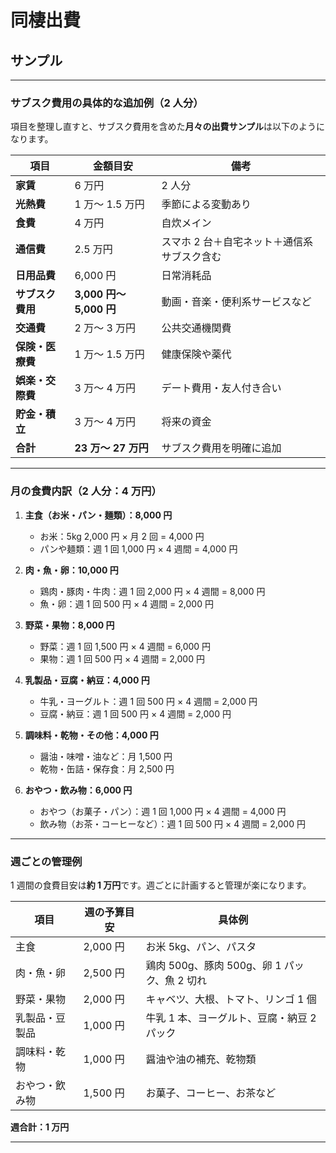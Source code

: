# 同棲出費

## サンプル

---

### **サブスク費用の具体的な追加例（2 人分）**

項目を整理し直すと、サブスク費用を含めた**月々の出費サンプル**は以下のようになります。

| **項目**         | **金額目安**            | **備考**                                    |
| ---------------- | ----------------------- | ------------------------------------------- |
| **家賃**         | 6 万円                  | 2 人分                                      |
| **光熱費**       | 1 万～ 1.5 万円         | 季節による変動あり                          |
| **食費**         | 4 万円                  | 自炊メイン                                  |
| **通信費**       | 2.5 万円                | スマホ 2 台＋自宅ネット＋通信系サブスク含む |
| **日用品費**     | 6,000 円                | 日常消耗品                                  |
| **サブスク費用** | **3,000 円～ 5,000 円** | 動画・音楽・便利系サービスなど              |
| **交通費**       | 2 万～ 3 万円           | 公共交通機関費                              |
| **保険・医療費** | 1 万～ 1.5 万円         | 健康保険や薬代                              |
| **娯楽・交際費** | 3 万～ 4 万円           | デート費用・友人付き合い                    |
| **貯金・積立**   | 3 万～ 4 万円           | 将来の資金                                  |
| **合計**         | **23 万～ 27 万円**     | サブスク費用を明確に追加                    |

---

### **月の食費内訳（2 人分：4 万円）**

1. **主食（お米・パン・麺類）：8,000 円**

   - お米：5kg 2,000 円 × 月 2 回 = 4,000 円
   - パンや麺類：週 1 回 1,000 円 × 4 週間 = 4,000 円

2. **肉・魚・卵：10,000 円**

   - 鶏肉・豚肉・牛肉：週 1 回 2,000 円 × 4 週間 = 8,000 円
   - 魚・卵：週 1 回 500 円 × 4 週間 = 2,000 円

3. **野菜・果物：8,000 円**

   - 野菜：週 1 回 1,500 円 × 4 週間 = 6,000 円
   - 果物：週 1 回 500 円 × 4 週間 = 2,000 円

4. **乳製品・豆腐・納豆：4,000 円**

   - 牛乳・ヨーグルト：週 1 回 500 円 × 4 週間 = 2,000 円
   - 豆腐・納豆：週 1 回 500 円 × 4 週間 = 2,000 円

5. **調味料・乾物・その他：4,000 円**

   - 醤油・味噌・油など：月 1,500 円
   - 乾物・缶詰・保存食：月 2,500 円

6. **おやつ・飲み物：6,000 円**
   - おやつ（お菓子・パン）：週 1 回 1,000 円 × 4 週間 = 4,000 円
   - 飲み物（お茶・コーヒーなど）：週 1 回 500 円 × 4 週間 = 2,000 円

---

### **週ごとの管理例**

1 週間の食費目安は**約 1 万円**です。週ごとに計画すると管理が楽になります。

| **項目**       | **週の予算目安** | **具体例**                                   |
| -------------- | ---------------- | -------------------------------------------- |
| 主食           | 2,000 円         | お米 5kg、パン、パスタ                       |
| 肉・魚・卵     | 2,500 円         | 鶏肉 500g、豚肉 500g、卵 1 パック、魚 2 切れ |
| 野菜・果物     | 2,000 円         | キャベツ、大根、トマト、リンゴ 1 個          |
| 乳製品・豆製品 | 1,000 円         | 牛乳 1 本、ヨーグルト、豆腐・納豆 2 パック   |
| 調味料・乾物   | 1,000 円         | 醤油や油の補充、乾物類                       |
| おやつ・飲み物 | 1,500 円         | お菓子、コーヒー、お茶など                   |

**週合計：1 万円**

---
